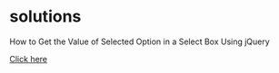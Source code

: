 <h1>solutions</h1>
<p>How to Get the Value of Selected Option in a Select Box Using jQuery</p><a href="https://www.tutorialrepublic.com/faq/how-to-get-the-value-of-selected-option-in-a-select-box-using-jquery.php">Click here</a>
